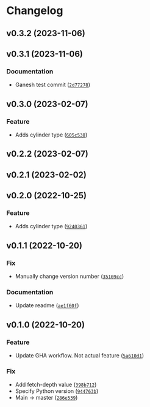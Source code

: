 # Changelog

<!--next-version-placeholder-->

## v0.3.2 (2023-11-06)


## v0.3.1 (2023-11-06)
### Documentation
* Ganesh test commit ([`2d77278`](https://github.com/gk-duplo/shapes/commit/2d77278dddf646c9862c2bb0d4c85cf76739ccef))

## v0.3.0 (2023-02-07)
### Feature
* Adds cylinder type ([`605c538`](https://github.com/Lmooney25/shapes/commit/605c5386a6a12046322bad38826de466dd13c9a0))

## v0.2.2 (2023-02-07)


## v0.2.1 (2023-02-02)


## v0.2.0 (2022-10-25)
### Feature
* Adds cylinder type ([`9240361`](https://github.com/Lmooney25/shapes/commit/9240361004c73e7ca7e4bbdfd7f12e599b8be6e0))

## v0.1.1 (2022-10-20)
### Fix
* Manually change version number ([`35109cc`](https://github.com/Lmooney25/shapes/commit/35109cca3b55508f3208804d3de3df44eb75652a))

### Documentation
* Update readme ([`ae1f60f`](https://github.com/Lmooney25/shapes/commit/ae1f60fc0a75a83002a5f31cb48e8f94bcbc45bc))

## v0.1.0 (2022-10-20)
### Feature
* Update GHA workflow. Not actual feature ([`5a610d1`](https://github.com/Lmooney25/shapes/commit/5a610d17802652e669b13b4521ff4accff044d75))

### Fix
* Add fetch-depth value ([`398b712`](https://github.com/Lmooney25/shapes/commit/398b712959eac6d620e10734acfe8e963f9a643a))
* Specify Python version ([`944763b`](https://github.com/Lmooney25/shapes/commit/944763ba4ed6d426f9ce07ddf7c9e5c50331a28b))
* Main -> master ([`286e539`](https://github.com/Lmooney25/shapes/commit/286e539bf3a201e1d0aac2257c6f174be8770078))

